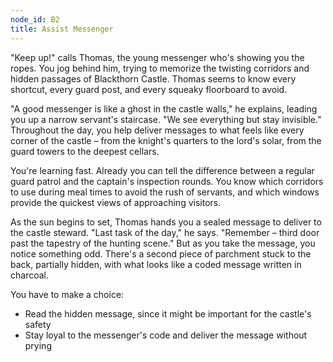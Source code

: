 ```yaml
---
node_id: B2
title: Assist Messenger
---
```


"Keep up!" calls Thomas, the young messenger who's showing you the ropes. You jog behind him, trying to memorize the twisting corridors and hidden passages of Blackthorn Castle. Thomas seems to know every shortcut, every guard post, and every squeaky floorboard to avoid.

"A good messenger is like a ghost in the castle walls," he explains, leading you up a narrow servant's staircase. "We see everything but stay invisible." Throughout the day, you help deliver messages to what feels like every corner of the castle – from the knight's quarters to the lord's solar, from the guard towers to the deepest cellars.

You're learning fast. Already you can tell the difference between a regular guard patrol and the captain's inspection rounds. You know which corridors to use during meal times to avoid the rush of servants, and which windows provide the quickest views of approaching visitors.

As the sun begins to set, Thomas hands you a sealed message to deliver to the castle steward. "Last task of the day," he says. "Remember – third door past the tapestry of the hunting scene." But as you take the message, you notice something odd. There's a second piece of parchment stuck to the back, partially hidden, with what looks like a coded message written in charcoal.

You have to make a choice:
- Read the hidden message, since it might be important for the castle's safety
- Stay loyal to the messenger's code and deliver the message without prying
